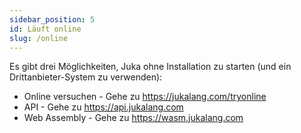```yaml
---
sidebar_position: 5
id: Läuft online
slug: /online
---
```


Es gibt drei Möglichkeiten, Juka ohne Installation zu starten (und ein Drittanbieter-System zu verwenden):

- Online versuchen - Gehe zu https://jukalang.com/tryonline
- API - Gehe zu https://api.jukalang.com
- Web Assembly - Gehe zu https://wasm.jukalang.com
